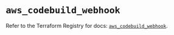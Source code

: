 # `aws_codebuild_webhook`

Refer to the Terraform Registry for docs: [`aws_codebuild_webhook`](https://registry.terraform.io/providers/hashicorp/aws/6.11.0/docs/resources/codebuild_webhook).
